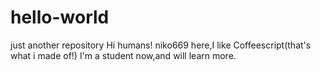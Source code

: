 # hello-world
just another repository
Hi humans!
niko669 here,I like Coffeescript(that's what i made of!)
I'm a student now,and will learn more.
